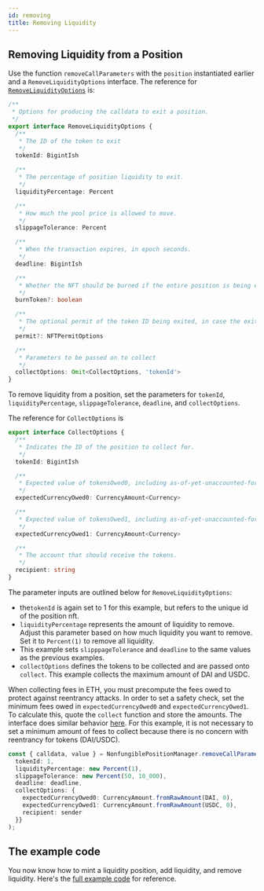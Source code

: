 ```yaml
---
id: removing
title: Removing Liquidity
---
```


## Removing Liquidity from a Position

Use the function `removeCallParameters` with the `position` instantiated earlier and a `RemoveLiquidityOptions` interface. The reference for [`RemoveLiquidityOptions`](https://docs.uniswap.org/sdk/reference/interfaces/RemoveLiquidityOptions) is:

```typescript
/**
 * Options for producing the calldata to exit a position.
 */
export interface RemoveLiquidityOptions {
  /**
   * The ID of the token to exit
   */
  tokenId: BigintIsh

  /**
   * The percentage of position liquidity to exit.
   */
  liquidityPercentage: Percent

  /**
   * How much the pool price is allowed to move.
   */
  slippageTolerance: Percent

  /**
   * When the transaction expires, in epoch seconds.
   */
  deadline: BigintIsh

  /**
   * Whether the NFT should be burned if the entire position is being exited, by default false.
   */
  burnToken?: boolean

  /**
   * The optional permit of the token ID being exited, in case the exit transaction is being sent by an account that does not own the NFT
   */
  permit?: NFTPermitOptions

  /**
   * Parameters to be passed on to collect
   */
  collectOptions: Omit<CollectOptions, 'tokenId'>
}
```

To remove liquidity from a position, set the parameters for `tokenId`, `liquidityPercentage`, `slippageTolerance`, `deadline`, and `collectOptions`. 

The reference for `CollectOptions` is 
```typescript
export interface CollectOptions {
  /**
   * Indicates the ID of the position to collect for.
   */
  tokenId: BigintIsh

  /**
   * Expected value of tokensOwed0, including as-of-yet-unaccounted-for fees/liquidity value to be burned
   */
  expectedCurrencyOwed0: CurrencyAmount<Currency>

  /**
   * Expected value of tokensOwed1, including as-of-yet-unaccounted-for fees/liquidity value to be burned
   */
  expectedCurrencyOwed1: CurrencyAmount<Currency>

  /**
   * The account that should receive the tokens.
   */
  recipient: string
}
```

The parameter inputs are outlined below for `RemoveLiquidityOptions`:
-  the`tokenId` is again set to 1 for this example, but refers to the unique id of the position nft. 
- `liquidityPercentage` represents the amount of liquidity to remove. Adjust this parameter based on how much liquidity you want to remove. Set it to `Percent(1)` to remove all liquidity. 
- This example sets `slipppageTolerance` and `deadline` to the same values as the previous examples. 
- `collectOptions` defines the tokens to be collected and are passed onto `collect`. This example collects the maximum amount of DAI and USDC. 

When collecting fees in ETH, you must precompute the fees owed to protect against reentrancy attacks. In order to set a safety check, set the minimum fees owed in `expectedCurrencyOwed0` and `expectedCurrencyOwed1`. To calculate this, quote the `collect` function and store the amounts. The interface does similar behavior [here](https://github.com/Uniswap/uniswap-interface/blob/eff512deb8f0ab832eb8d1834f6d1a20219257d0/src/hooks/useV3PositionFees.ts#L32). For this example, it is not necessary to set a minimum amount of fees to collect because there is no concern with reentrancy for tokens (DAI/USDC).


```typescript
const { calldata, value } = NonfungiblePositionManager.removeCallParameters(position, {
  tokenId: 1,
  liquidityPercentage: new Percent(1),
  slippageTolerance: new Percent(50, 10_000),
  deadline: deadline,
  collectOptions: {
    expectedCurrencyOwed0: CurrencyAmount.fromRawAmount(DAI, 0),
    expectedCurrencyOwed1: CurrencyAmount.fromRawAmount(USDC, 0),
    recipient: sender
  }}
);
```

## The example code

You now know how to mint a liquidity position, add liquidity, and remove liquidity. Here's the [full example code](https://github.com/Uniswap/uniswap-docs/blob/main/sdk-examples/AddAndRemoveLiquidity.tsx) for reference.
